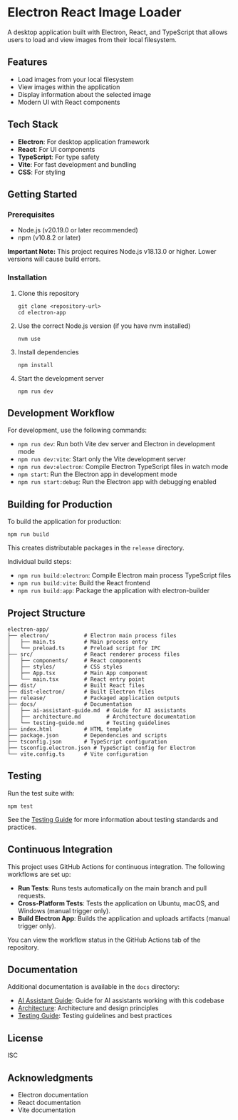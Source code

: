 # Electron React Image Loader

A desktop application built with Electron, React, and TypeScript that allows users to load and view images from their local filesystem.

## Features

- Load images from your local filesystem
- View images within the application
- Display information about the selected image
- Modern UI with React components

## Tech Stack

- **Electron**: For desktop application framework
- **React**: For UI components
- **TypeScript**: For type safety
- **Vite**: For fast development and bundling
- **CSS**: For styling

## Getting Started

### Prerequisites

- Node.js (v20.19.0 or later recommended)
- npm (v10.8.2 or later)

**Important Note:** This project requires Node.js v18.13.0 or higher. Lower versions will cause build errors.

### Installation

1. Clone this repository

   ```
   git clone <repository-url>
   cd electron-app
   ```

2. Use the correct Node.js version (if you have nvm installed)

   ```
   nvm use
   ```

3. Install dependencies

   ```
   npm install
   ```

4. Start the development server
   ```
   npm run dev
   ```

## Development Workflow

For development, use the following commands:

- `npm run dev`: Run both Vite dev server and Electron in development mode
- `npm run dev:vite`: Start only the Vite development server
- `npm run dev:electron`: Compile Electron TypeScript files in watch mode
- `npm start`: Run the Electron app in development mode
- `npm run start:debug`: Run the Electron app with debugging enabled

## Building for Production

To build the application for production:

```
npm run build
```

This creates distributable packages in the `release` directory.

Individual build steps:

- `npm run build:electron`: Compile Electron main process TypeScript files
- `npm run build:vite`: Build the React frontend
- `npm run build:app`: Package the application with electron-builder

## Project Structure

```
electron-app/
├── electron/           # Electron main process files
│   ├── main.ts         # Main process entry
│   └── preload.ts      # Preload script for IPC
├── src/                # React renderer process files
│   ├── components/     # React components
│   ├── styles/         # CSS styles
│   ├── App.tsx         # Main App component
│   └── main.tsx        # React entry point
├── dist/               # Built React files
├── dist-electron/      # Built Electron files
├── release/            # Packaged application outputs
├── docs/               # Documentation
│   ├── ai-assistant-guide.md  # Guide for AI assistants
│   ├── architecture.md        # Architecture documentation
│   └── testing-guide.md       # Testing guidelines
├── index.html          # HTML template
├── package.json        # Dependencies and scripts
├── tsconfig.json       # TypeScript configuration
├── tsconfig.electron.json # TypeScript config for Electron
└── vite.config.ts      # Vite configuration
```

## Testing

Run the test suite with:

```
npm test
```

See the [Testing Guide](docs/testing-guide.md) for more information about testing standards and practices.

## Continuous Integration

This project uses GitHub Actions for continuous integration. The following workflows are set up:

- **Run Tests**: Runs tests automatically on the main branch and pull requests.
- **Cross-Platform Tests**: Tests the application on Ubuntu, macOS, and Windows (manual trigger only).
- **Build Electron App**: Builds the application and uploads artifacts (manual trigger only).

You can view the workflow status in the GitHub Actions tab of the repository.

## Documentation

Additional documentation is available in the `docs` directory:

- [AI Assistant Guide](docs/ai-assistant-guide.md): Guide for AI assistants working with this codebase
- [Architecture](docs/architecture.md): Architecture and design principles
- [Testing Guide](docs/testing-guide.md): Testing guidelines and best practices

## License

ISC

## Acknowledgments

- Electron documentation
- React documentation
- Vite documentation
